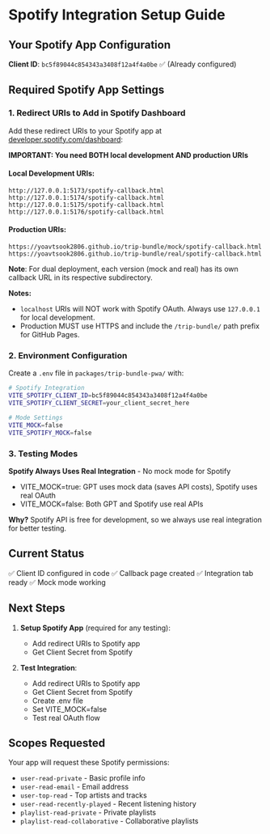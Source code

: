 # Spotify Integration Setup Guide

## Your Spotify App Configuration

**Client ID**: `bc5f89044c854343a3408f12a4f4a0be` ✅ (Already configured)

## Required Spotify App Settings

### 1. Redirect URIs to Add in Spotify Dashboard

Add these redirect URIs to your Spotify app at [developer.spotify.com/dashboard](https://developer.spotify.com/dashboard):

**IMPORTANT: You need BOTH local development AND production URIs**

#### Local Development URIs:
```
http://127.0.0.1:5173/spotify-callback.html
http://127.0.0.1:5174/spotify-callback.html  
http://127.0.0.1:5175/spotify-callback.html
http://127.0.0.1:5176/spotify-callback.html
```

#### Production URIs:
```
https://yoavtsook2806.github.io/trip-bundle/mock/spotify-callback.html
https://yoavtsook2806.github.io/trip-bundle/real/spotify-callback.html
```

**Note**: For dual deployment, each version (mock and real) has its own callback URL in its respective subdirectory.

**Notes:** 
- `localhost` URIs will NOT work with Spotify OAuth. Always use `127.0.0.1` for local development.
- Production MUST use HTTPS and include the `/trip-bundle/` path prefix for GitHub Pages.

### 2. Environment Configuration

Create a `.env` file in `packages/trip-bundle-pwa/` with:

```bash
# Spotify Integration
VITE_SPOTIFY_CLIENT_ID=bc5f89044c854343a3408f12a4f4a0be
VITE_SPOTIFY_CLIENT_SECRET=your_client_secret_here

# Mode Settings
VITE_MOCK=false
VITE_SPOTIFY_MOCK=false
```

### 3. Testing Modes

**Spotify Always Uses Real Integration** - No mock mode for Spotify
- VITE_MOCK=true: GPT uses mock data (saves API costs), Spotify uses real OAuth
- VITE_MOCK=false: Both GPT and Spotify use real APIs

**Why?** Spotify API is free for development, so we always use real integration for better testing.

## Current Status

✅ Client ID configured in code
✅ Callback page created
✅ Integration tab ready
✅ Mock mode working

## Next Steps

1. **Setup Spotify App** (required for any testing):
   - Add redirect URIs to Spotify app
   - Get Client Secret from Spotify

2. **Test Integration**:
   - Add redirect URIs to Spotify app
   - Get Client Secret from Spotify
   - Create .env file
   - Set VITE_MOCK=false
   - Test real OAuth flow

## Scopes Requested

Your app will request these Spotify permissions:
- `user-read-private` - Basic profile info
- `user-read-email` - Email address  
- `user-top-read` - Top artists and tracks
- `user-read-recently-played` - Recent listening history
- `playlist-read-private` - Private playlists
- `playlist-read-collaborative` - Collaborative playlists
